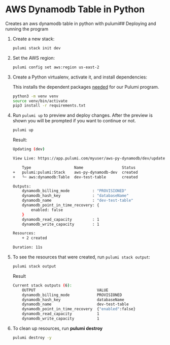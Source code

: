 # AWS Dynamodb Table in Python

Creates an aws dynamodb table in python with pulumi## Deploying and running the program

1. Create a new stack:

    ```bash
    pulumi stack init dev
    ```

1. Set the AWS region:

    ```bash
    pulumi config set aws:region us-east-2
    ```

1. Create a Python virtualenv, activate it, and install dependencies:

    This installs the dependent packages [needed](https://www.pulumi.com/docs/intro/concepts/how-pulumi-works/) for our Pulumi program.

    ```bash
    python3 -m venv venv
    source venv/bin/activate
    pip3 install -r requirements.txt
    ```

1. Run `pulumi up` to preview and deploy changes.  After the preview is shown you will be
    prompted if you want to continue or not.

    ```bash
    pulumi up
    ```

    Result:
    ```bash
    Updating (dev)

    View Live: https://app.pulumi.com/myuser/aws-py-dynamodb/dev/updates/5

        Type                   Name                 Status      
    +   pulumi:pulumi:Stack    aws-py-dynamodb-dev  created     
    +   └─ aws:dynamodb:Table  dev-test-table       created     
    
    Outputs:
        dynamodb_billing_mode          : "PROVISIONED"
        dynamodb_hash_key              : "databaseName"
        dynamodb_name                  : "dev-test-table"
        dynamodb_point_in_time_recovery: {
            enabled: false
        }
        dynamodb_read_capacity         : 1
        dynamodb_write_capacity        : 1

    Resources:
        + 2 created

    Duration: 11s

    ```

1. To see the resources that were created, run `pulumi stack output`:

    ```bash
    pulumi stack output
    ```

    Result
    ```bash
    Current stack outputs (6):
        OUTPUT                           VALUE
        dynamodb_billing_mode            PROVISIONED
        dynamodb_hash_key                databaseName
        dynamodb_name                    dev-test-table
        dynamodb_point_in_time_recovery  {"enabled":false}
        dynamodb_read_capacity           1
        dynamodb_write_capacity          1
    ```

1. To clean up resources, run **pulumi destroy**
   ```bash
   pulumi destroy -y
   ```